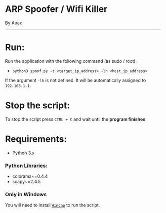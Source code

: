 # ARP Spoofer / Wifi Killer
By Auax

--- 
# Run:
Run the application with the following command (as sudo / root):
- `python3 spoof.py -t <target_ip_address> -lh <host_ip_address>`

If the argument `-lh` is not defined. It will be automatically assigned to `192.168.1.1`.

# Stop the script:
To stop the script press `CTRL + C` and wait until the **program finishes**.

# Requirements:
* Python 3.x

### Python Libraries:
* colorama~=0.4.4
* scapy~=2.4.5

### Only in Windows
You will need to install [`WinCap`](https://www.winpcap.org/install/) to run the script.
